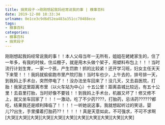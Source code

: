 ```yaml
---
title: 搞笑段子->刚刚想起我妈经常说我的事 | 糗事百科
date: 2019-12-08 18:33:34
urlname: 0e1ce3c9d6d52ea483a351cc70488ece
tags: 
- 糗事百科
categories:
- 糗事百科
- 搞笑段子
---
```

刚刚想起我妈经常说我的事！！本人父母当年一无所有，姐姐在姥姥家生的，住了一年多，有我的时候，住瓜棚子，就是用木头做个架子，用塑料布包上！！！当时流行计划生育，一家一个孩，产生罚款！抓的比较紧！还开学习班，妇女主任天天下来管！！！我妈就偷偷跑市里产院打胎！当时车也少，上午去的，排号排一天，到我妈上手术台，突然停电了！！没办法坐车回来了！没几天，又去县医院，打胎！我家这里距离市里（以火车站为中心）十五公里！距离县城比较远，有五十公里！去县里打胎，当时好像不要钱！！到我妈上手术台，机器又坏了！修又修不上，就又坐车回家了！！！一激动，吃了不少药????，打胎药，忌讳药??????都吃，结果我还是顺利降临了！！！！一听她说这事，我就想起听过的笑话，婴儿??出生，手里攥着打胎药??！！！！！真是天意如此，不可强求，不可不求啊[大哭][大哭][大哭][大哭][大哭][大笑][大笑][大笑][大笑][大笑][大笑]


